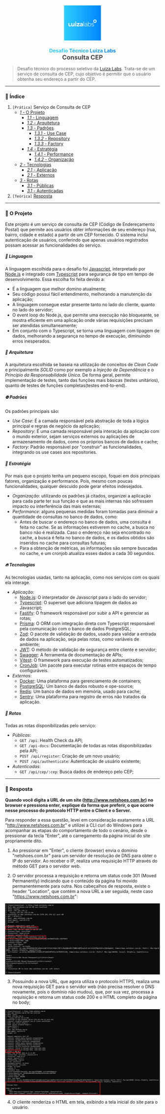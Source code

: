 <div id="header">
   <p align="center">
      <img src="/assets/logo/luizalabs-logo.png" width="120px" align="center" alt="luizalabs-logo" />
   <h3 align="center">
      <span style="color:#2dccfe">Desafio</span> 
      <span style="color:#20b7fe">Técnico</span> 
      <span style="color:#0e9cfe">Luiza</span>
      <span style="color:#0289ff">Labs</span>
      <br>
      <span style="font-size: 20px; color: #434343">Consulta CEP</span>
   </h3>
   </p>
</div>

> Desafio técnico do processo seletivo da [Luiza Labs](https://www.linkedin.com/company/luizalabs). Trata-se de um serviço de consulta de CEP, cujo objetivo é permitir que o usuário obtenha seu endereço a partir do CEP.

---

### :page_with_curl: Índice

1. `[Prática]` Serviço de Consulta de CEP
    * [*1* - O Projeto](#oprojeto)
      * [*1.1* - Linguagem](#linguagem)
      * [*1.2* - Arquitetura](#arquitetura)
      * [*1.3* - Padrões](#padroes)
        * [*1.3.1* - Use Case](#use-case)
        * [*1.3.2* - Repository](#repository)
        * [*1.3.3* - Factory](#factory)
      * [*1.4* - Estratégia](#estrategia)
        * [*1.4.1* - Performance](#performance)
        * [*1.4.2* - Organização](#organizacao)
    * [*2* - Tecnologias](#tecnologias)
      * [*2.1* - Aplicação](#aplicacao)
      * [*2.1* - Externos](#externos)
    * [*3* - Rotas](#rotas)
      * [*3.1* - Públicas](#publicas)
      * [*3.1* - Autenticadas](#autenticadas)
2. `[Teórica]` [Resposta](#resposta)

---

<span id="oprojeto"></span> 

### :star2: O Projeto

Este projeto é um serviço de consulta de CEP (Código de Endereçamento Postal) que permite aos usuários obter informações de seu endereço (rua, bairro, cidade e estado) a partir de um CEP fornecido. O sistema inclui autenticação de usuários, conferindo que apenas usuários registrados possam acessar as funcionalidades do serviço.

<span id="linguagem"></span> 

##### :bookmark: Linguagem

A linguagem escolhida para o desafio foi [Javascript](https://developer.mozilla.org/pt-BR/docs/Web/JavaScript), interpretado por [Node.js](https://nodejs.org/pt) e integrado com [Typescript](https://www.typescriptlang.org/) para segurança de tipo em tempo de desenvolvimento.
Essa escolha foi feita devido a:

- É a linguagem que melhor domino atualmente;
- Seu código possui fácil entendimento, melhorando a manutenção da aplicação;
- A linguagem consegue estar presente tanto no lado do cliente, quanto no lado do servidor;
- O event loop do Node.js, que permite uma execução não bloqueante, se mostra eficiente em uma aplicação onde várias requisições precisam ser atendidas simultaneamente; 
- Em conjunto com o Typescript, se torna uma linguagem com tipagem de dados, melhorando a segurança no tempo de execução, diminuindo erros inesperados.

<span id="arquitetura"></span> 

##### :european_castle: Arquitetura

A arquitetura escolhida se baseia na utilização de conceitos de *Clean Code* e principalmente *SOLID* como por exemplo a *Injeção de Dependência* e o *Princípio da Responsabilidade Única*. De forma geral, permite implementação de testes, tanto das funções mais básicas (testes unitários), quanto de testes de funções completas(testes end-to-end).

<span id="padroes"></span> 

##### :no_entry: Padrões

Os padrões principais são:

- <span id="use-case"></span> *Use Case*: É a camada responsável pela abstração de toda a lógica principal e regras de negócio da aplicação;
- <span id="repository"></span> *Repository*: É uma camada responsável pela interação da aplicação com o mundo exterior, sejam serviços externos ou aplicações de armazenamento de dados, como os próprios bancos de dados e cache;
- <span id="factory"></span> *Factory*: Padrão responsável por "construir" as funcionalidades, integrando os use cases aos repositories.

<span id="estrategia"></span> 

##### :brain: Estratégia

Por mais que o projeto tenha um pequeno escopo, foquei em dois principais fatores, organização e performance. Pois, mesmo com poucas funcionalidades, qualquer descuido pode gerar efeitos indesejados.

- <span id="organizacao"></span> *Organização*: utilizando os padrões já citados, organizei a aplicação para cada parte ter sua função e que as mais internas não sofressem impacto ou interferência das mais externas; 
- <span id="performance"></span> *Performance*: alguns pequenas medidas foram tomadas para diminuir a quantidade de consultas no banco de dados, como:
  - Antes de buscar o endereço no banco de dados, uma consulta é feita no cache. Se as informações estiverem no cache, a busca no banco não é realizada. Caso o endereço não seja encontrado no cache, a busca é feita no banco de dados, e os dados obtidos são inseridos no cache para consultas futuras;
  - Para a obtenção de métricas, as informações são sempre buscadas no cache, e um cronjob atualiza esses dados a cada 30 segundos.

<span id="tecnologias"></span> 

##### :fire: Tecnologias

As tecnologias usadas, tanto na aplicação, como nos serviços com os quais ela interage.

- <span id="aplicacao"></span> *Aplicação*: 
  - [Node.js](https://nodejs.org/pt): O interpretador de Javascript para o lado do servidor; 
  - [Typescript](https://www.typescriptlang.org/): O superset que adiciona tipagem de dados ao Javascript;
  - [Fastify](https://fastify.dev/): O framework responsável por subir a API e gerenciar as rotas;
  - [Prisma](https://www.prisma.io/): O ORM com integração direta com Typescript responsável pela comunicação com o banco de dados PostgreSQL;
  - [Zod](https://zod.dev/): O pacote de validação de dados, usado para validar a entrada de dados na aplicação, seja pelas rotas, como variáveis de ambiente;
  - [JWT](https://jwt.io/): O método de validação de segurança entre cliente e servidor;
  - [Swagger](https://swagger.io/): A ferramenta de documentação de APIs;
  - [Vitest](https://vitest.dev/): O framework para execução de testes automatizados;
  - [CronJob](https://www.npmjs.com/package/cron): Um pacote para executar rotinas entre espaços de tempo configuráveis.
- <span id="externos"></span> *Externos*:
  - [Docker](https://www.docker.com/): Uma plataforma para gerenciamento de containers;
  - [PostgreSQL](https://www.postgresql.org/): Um banco de dados robusto e ope-source;
  - [Redis](https://redis.io/): Um banco de dados em memória, usado para cache;
  - [Sentry](https://sentry.io/welcome/): Uma plataforma para registro de erros não tratados da aplicação.

<span id="rotas"></span> 

##### :large_blue_diamond: Rotas

Todas as rotas disponibilizadas pelo serviço:

- <span id="publicas"></span> *Públicas*: 
  - `GET /api`: Health Check da API;
  - `GET /api-docs`: Documentação de todas as rotas disponibilizadas pela API;
  - `POST /api/register`: Criação de um novo usuário;
  - `POST /api/authenticate`: Autenticação de usuário existente;
- <span id="autenticadas"></span> *Autenticadas*: 
  - `GET /api/cep/:cep`: Busca dados de endereço pelo CEP;

---

<span id="resposta"></span> 

### :scroll: Resposta

**Quando você digita a URL de um site (http://www.netshoes.com.br) no browser e pressiona enter, explique da forma que preferir, o que ocorre nesse processo do protocolo HTTP entre o Client e o Server.**

Para responder a essa questão, levei em consideração exatamente a URL "http://www.netshoes.com.br" e utilizei a CLI curl do Windows para acompanhar as etapas do comportamento de todo o cenário, desde o pressionar da tecla "Enter", até o carregamento da página inicial do site propriamente dito.

1. Ao pressionar em "Enter", o cliente (browser) envia o domínio "netshoes.com.br" para um servidor de resolução de DNS para obter o IP do servidor. Ao receber o IP, realiza uma requisição HTTP através do método GET para o servidor web.

2. O servidor processa a requisição e retorna um status code 301 (Moved Permanently) indicando que o conteúdo da página foi movido permanentemente para outra. Nos cabeçalhos de resposta, existe o header "Location", que contém a nova URL a ser seguida, neste caso "https://www.netshoes.com.br":

<p align="center">
  <img src="/assets/images/imagem-teorica-1.png" align="center" alt="imagem-teorica-1" />
</p>

3. Possuindo a nova URL, que agora utiliza o protocolo HTTPS, realiza uma nova requisição GET para o servidor web (não precisa resolver o DNS novamente, pois o domínio não mudou), que, por sua vez, processa a requisição e retorna um status code 200 e o HTML completo da página no body;

<p align="center">
  <img src="/assets/images/imagem-teorica-2.png" align="center" alt="imagem-teorica-2" />
</p>

4. O cliente renderiza o HTML em tela, exibindo a tela inicial do site para o usuário.